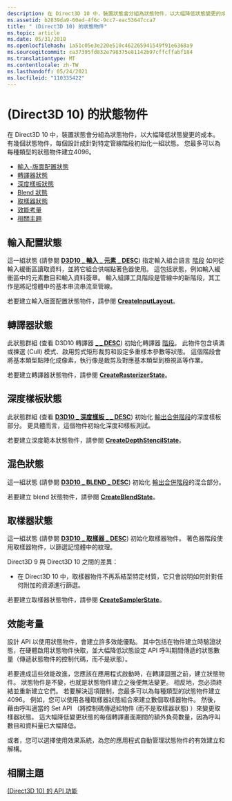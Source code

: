 ```yaml
---
description: 在 Direct3D 10 中，裝置狀態會分組為狀態物件，以大幅降低狀態變更的成本。
ms.assetid: b2839da9-60ed-4f6c-9cc7-eac53647cca7
title: " (Direct3D 10) 的狀態物件"
ms.topic: article
ms.date: 05/31/2018
ms.openlocfilehash: 1a51c05e3e220e510c462265941549f91e6368a9
ms.sourcegitcommit: ca37395fd832e798375e81142b97cffcffabf184
ms.translationtype: MT
ms.contentlocale: zh-TW
ms.lasthandoff: 05/24/2021
ms.locfileid: "110335422"
---
```

# <a name="state-objects-direct3d-10"></a> (Direct3D 10) 的狀態物件

在 Direct3D 10 中，裝置狀態會分組為狀態物件，以大幅降低狀態變更的成本。 有幾個狀態物件，每個設計成針對特定管線階段初始化一組狀態。 您最多可以為每種類型的狀態物件建立4096。

-   [輸入-版面配置狀態](#input-layout-state)
-   [轉譯器狀態](#rasterizer-state)
-   [深度樣板狀態](#depth-stencil-state)
-   [Blend 狀態](#blend-state)
-   [取樣器狀態](#sampler-state)
-   [效能考量](#performance-considerations)
-   [相關主題](#related-topics)

## <a name="input-layout-state"></a>輸入配置狀態

這一組狀態 (請參閱 [**D3D10 \_ 輸入 \_ 元素 \_ DESC**](/windows/desktop/api/D3D10/ns-d3d10-d3d10_input_element_desc)) 指定輸入組合語言 [階段](../direct3d11/d3d10-graphics-programming-guide-input-assembler-stage.md) 如何從輸入緩衝區讀取資料，並將它組合供端點著色器使用。 這包括狀態，例如輸入緩衝區中的元素數目和輸入資料簽章。 輸入組譯工具階段是管線中的新階段，其工作是將記憶體中的基本串流串流至管線。

若要建立輸入版面配置狀態物件，請參閱 [**CreateInputLayout**](/windows/desktop/api/D3D10/nf-d3d10-id3d10device-createinputlayout)。

## <a name="rasterizer-state"></a>轉譯器狀態

此狀態群組 (查看 D3D10 轉譯器 [**\_ \_ DESC**](/windows/desktop/api/D3D10/ns-d3d10-d3d10_rasterizer_desc)) 初始化轉譯器 [階段](../direct3d11/d3d10-graphics-programming-guide-rasterizer-stage.md)。 此物件包含填滿或揀選 (Cull) 模式、啟用剪式矩形裁剪和設定多重樣本參數等狀態。 這個階段會將基本類型點陣化成像素，執行像是裁剪及對應基本類型到檢視區等作業。

若要建立轉譯器狀態物件，請參閱 [**CreateRasterizerState**](/windows/desktop/api/D3D10/nf-d3d10-id3d10device-createrasterizerstate)。

## <a name="depth-stencil-state"></a>深度樣板狀態

此狀態群組 (查看 [**D3D10 \_ 深度樣板 \_ \_ DESC**](/windows/desktop/api/D3D10/ns-d3d10-d3d10_depth_stencil_desc)) 初始化 [輸出合併階段](../direct3d11/d3d10-graphics-programming-guide-output-merger-stage.md)的深度樣板部分。 更具體而言，這個物件初始化深度和樣板測試。

若要建立深度範本狀態物件，請參閱 [**CreateDepthStencilState**](/windows/desktop/api/D3D10/nf-d3d10-id3d10device-createdepthstencilstate)。

## <a name="blend-state"></a>混色狀態

這一組狀態 (請參閱 [**D3D10 \_ BLEND \_ DESC**](/windows/desktop/api/D3D10/ns-d3d10-d3d10_blend_desc)) 初始化 [輸出合併階段](../direct3d11/d3d10-graphics-programming-guide-output-merger-stage.md)的混合部分。

若要建立 blend 狀態物件，請參閱 [**CreateBlendState**](/windows/desktop/api/D3D10/nf-d3d10-id3d10device-createblendstate)。

## <a name="sampler-state"></a>取樣器狀態

這一組狀態 (請參閱 [**D3D10 \_ 取樣器 \_ DESC**](/windows/desktop/api/D3D10/ns-d3d10-d3d10_sampler_desc)) 初始化取樣器物件。 著色器階段使用取樣器物件，以篩選記憶體中的紋理。



Direct3D 9 與 Direct3D 10 之間的差異：

- 在 Direct3D 10 中，取樣器物件不再系結至特定材質，它只會說明如何針對任何附加的資源進行篩選。



 

若要建立取樣器狀態物件，請參閱 [**CreateSamplerState**](/windows/desktop/api/D3D10/nf-d3d10-id3d10device-createsamplerstate)。

## <a name="performance-considerations"></a>效能考量

設計 API 以使用狀態物件，會建立許多效能優點。 其中包括在物件建立時驗證狀態，在硬體啟用狀態物件快取，並大幅降低狀態設定 API 呼叫期間傳遞的狀態數量（傳遞狀態物件的控制代碼，而不是狀態）。

若要達成這些效能改進，您應該在應用程式啟動時，在轉譯迴圈之前，建立狀態物件。 狀態物件是不變，也就是狀態物件建立之後便無法變更。 相反地，您必須終結並重新建立它們。 若要解決這項限制，您最多可以為每種類型的狀態物件建立4096。 例如，您可以使用各種取樣器狀態組合來建立數個取樣器物件。 然後，藉由呼叫適當的 Set API （將控制碼傳遞給物件 (而不是取樣器狀態) ）來變更取樣器狀態。 這大幅降低變更狀態的每個轉譯畫面期間的額外負荷數量，因為呼叫數目和資料量已大幅降低。

或者，您可以選擇使用效果系統，為您的應用程式自動管理狀態物件的有效建立和解構。

## <a name="related-topics"></a>相關主題

<dl> <dt>

[ (Direct3D 10) 的 API 功能 ](d3d10-graphics-programming-guide-api-features.md)
</dt> </dl>

 

 
